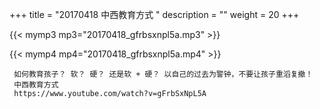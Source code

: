 +++
title = "20170418  中西教育方式 "
description = ""
weight = 20
+++

{{< mymp3 mp3="20170418_gfrbsxnpl5a.mp3" >}}

{{< mymp4 mp4="20170418_gfrbsxnpl5a.mp4" >}}

     如何教育孩子？ 软？ 硬？ 还是软 + 硬？ 以自己的过去为警钟，不要让孩子重滔复撤！ 
     中西教育方式 
     https://www.youtube.com/watch?v=gFrbSxNpL5A 
